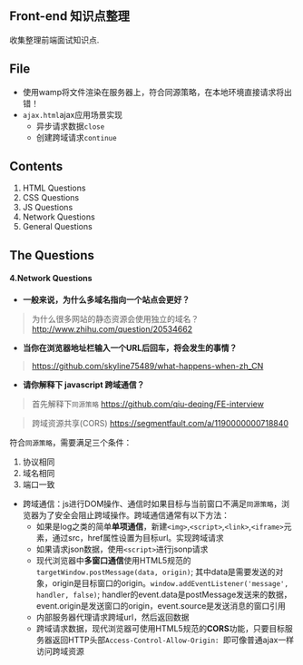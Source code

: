 ## Front-end 知识点整理
收集整理前端面试知识点.

## File
*   使用wamp将文件渲染在服务器上，符合同源策略，在本地环境直接请求将出错！
*   `ajax.html`ajax应用场景实现
    *   异步请求数据`close`
    *   创建跨域请求`continue`

## Contents

1. HTML Questions
2. CSS Questions
3. JS Questions
4. Network Questions
5. General Questions

## The Questions

#### 4.Network Questions
*   **一般来说，为什么多域名指向一个站点会更好？**
>  为什么很多网站的静态资源会使用独立的域名？
http://www.zhihu.com/question/20534662

*  **当你在浏览器地址栏输入一个URL后回车，将会发生的事情？**
>  https://github.com/skyline75489/what-happens-when-zh_CN

*   **请你解释下 javascript 跨域通信？**
>    首先解释下`同源策略` 
https://github.com/qiu-deqing/FE-interview

>    跨域资源共享(CORS)
https://segmentfault.com/a/1190000000718840

符合`同源策略`，需要满足三个条件：
1. 协议相同
2. 域名相同
3. 端口一致

*   跨域通信：js进行DOM操作、通信时如果目标与当前窗口不满足`同源策略`，浏览器为了安全会阻止跨域操作。跨域通信通常有以下方法：
    *   如果是log之类的简单**单项通信**，新建`<img>`,`<script>`,`<link>`,`<iframe>`元素，通过src，href属性设置为目标url。实现跨域请求
    *   如果请求json数据，使用`<script>`进行jsonp请求
    *   现代浏览器中**多窗口通信**使用HTML5规范的`targetWindow.postMessage(data, origin)`; 其中data是需要发送的对象，origin是目标窗口的origin。`window.addEventListener('message', handler, false)`; handler的event.data是postMessage发送来的数据，event.origin是发送窗口的origin，event.source是发送消息的窗口引用
    *   内部服务器代理请求跨域url，然后返回数据
    *   跨域请求数据，现代浏览器可使用HTML5规范的**CORS**功能，只要目标服务器返回HTTP头部`Access-Control-Allow-Origin: `即可像普通ajax一样访问跨域资源